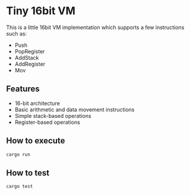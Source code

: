 # Tiny 16bit VM 

This is a little 16bit VM implementation which supports a few instructions such as:

- Push
- PopRegister
- AddStack
- AddRegister
- Mov

## Features
- 16-bit architecture
- Basic arithmetic and data movement instructions
- Simple stack-based operations
- Register-based operations

## How to execute

```sh
cargo run
```

## How to test
```sh
cargo test
```